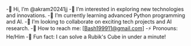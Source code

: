 -👋 Hi, I’m @akram20241jj
-🚀 I’m interested in exploring new technologies and innovations.
-🌱 I’m currently learning advanced Python programming and AI.
-💞️ I’m looking to collaborate on exciting tech projects and AI research.
-📧 How to reach me: [Bash199911@gmail.com]
-⚡ Pronouns: He/Him
-🎉 Fun fact: I can solve a Rubik's Cube in under a minute!

<!---
akram20241jj/akram20241jj is a ✨ special ✨ repository because its `README.md` (this file) appears on your GitHub profile.
You can click the Preview link to take a look at your changes.
--->
